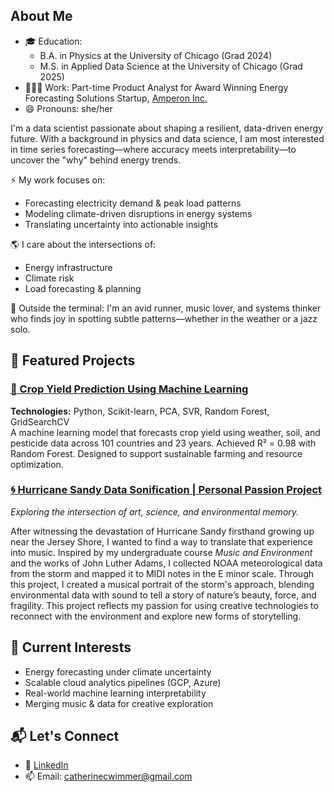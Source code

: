 ## About Me
- 🎓 Education:
  - B.A. in Physics at the University of Chicago (Grad 2024)
  - M.S. in Applied Data Science at the University of Chicago (Grad 2025)
- 👩🏻‍💼 Work: Part-time Product Analyst for Award Winning Energy Forecasting Solutions Startup, [Amperon Inc.](https://www.amperon.co/)
- 😄 Pronouns: she/her

I'm a data scientist passionate about shaping a resilient, data-driven energy future. With a background in physics and data science, I am most interested in time series forecasting—where accuracy meets interpretability—to uncover the "why" behind energy trends.

⚡ My work focuses on:
- Forecasting electricity demand & peak load patterns
- Modeling climate-driven disruptions in energy systems
- Translating uncertainty into actionable insights

🌎 I care about the intersections of:
- Energy infrastructure
- Climate risk
- Load forecasting & planning

🎵 Outside the terminal:
I'm an avid runner, music lover, and systems thinker who finds joy in spotting subtle patterns—whether in the weather or a jazz solo.

## 📂 Featured Projects
### [🌾 Crop Yield Prediction Using Machine Learning](https://github.com/your-username/crop-yield-prediction)
**Technologies:** Python, Scikit-learn, PCA, SVR, Random Forest, GridSearchCV  
A machine learning model that forecasts crop yield using weather, soil, and pesticide data across 101 countries and 23 years. Achieved R² = 0.98 with Random Forest. Designed to support sustainable farming and resource optimization.

### [🌀 Hurricane Sandy Data Sonification | Personal Passion Project](https://github.com/ccwimmer29/hurricane_sandy_sonification)
*Exploring the intersection of art, science, and environmental memory.*

After witnessing the devastation of Hurricane Sandy firsthand growing up near the Jersey Shore, I wanted to find a way to translate that experience into music. Inspired by my undergraduate course *Music and Environment* and the works of John Luther Adams, I collected NOAA meteorological data from the storm and mapped it to MIDI notes in the E minor scale. Through this project, I created a musical portrait of the storm's approach, blending environmental data with sound to tell a story of nature’s beauty, force, and fragility. This project reflects my passion for using creative technologies to reconnect with the environment and explore new forms of storytelling.

## 🧠 Current Interests

- Energy forecasting under climate uncertainty
- Scalable cloud analytics pipelines (GCP, Azure)
- Real-world machine learning interpretability
- Merging music & data for creative exploration

## 📬 Let's Connect

- 💼 [LinkedIn](https://www.linkedin.com/in/catherine-wimmer/)
- 📫 Email: catherinecwimmer@gmail.com

<!--
**ccwimmer29/ccwimmer29** is a ✨ _special_ ✨ repository because its `README.md` (this file) appears on your GitHub profile.

| Project | Summary | Tech & Skills |
|--------|---------|---------------|
| 🔋 **Climate-Driven Load Forecasting** | Forecasted electricity demand incorporating temperature volatility and climate risk scenarios | Python, SARIMA, scikit-learn, pandas, Plotly |
| 🌡️ **Temperature Debiasing Model** | Corrected systematic prediction errors in weather-based forecasts, improving downstream energy models | Time series, statsmodels, SARIMAX, XGBoost |
| 📊 **FERC EQR Data Pipeline** | Cleaned and visualized wholesale electricity transactions to support utility sales targeting | BigQuery, SQL, Dataproc, GCP, Tableau |
| 🎧 **Data Sonification of Weather** | Translated real-time weather data into MIDI notes to explore harmony in natural systems | Python, MIDIUtil, APIs, Streaming |
| 🏃‍♀️ **Running + Weather Dashboard** | Correlated race performance and weather conditions to analyze climate impact on endurance | Streamlit, pandas, matplotlib |

Here are some ideas to get you started:

- 🔭 I’m currently working on a portfolio of projects to showcase my coding skills and passions
- 🌱 I’m currently learning how to forecast energy demand and socioeconomic impacts of climate change
- 💬 Ask me about running or music (specifically EDM and house)
- 📫 How to reach me: catherinecwimmer@gmail.com
- 😄 Pronouns: she/her
- ⚡ Fun fact: I am currently learning how to design synthesizers on MAX/MSP software
-->
